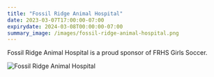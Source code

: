 ```yaml
---
title: "Fossil Ridge Animal Hospital"
date: 2023-03-07T17:00:00-07:00
expirydate: 2024-03-08T00:00:00-07:00
summary_image: /images/fossil-ridge-animal-hospital.png
---
```


<!--more-->

Fossil Ridge Animal Hospital is a proud sponsor of FRHS Girls Soccer.

![Fossil Ridge Animal Hospital](/images/fossil-ridge-animal-hospital.png)
